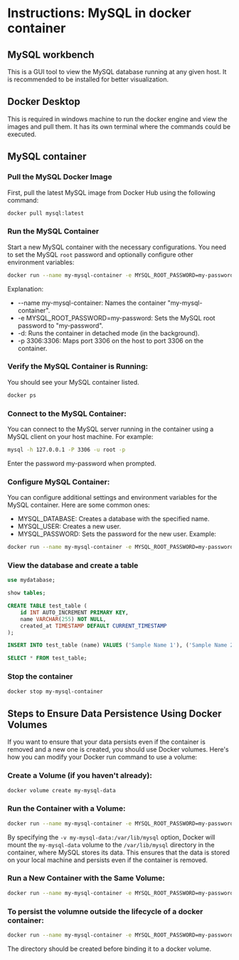 # Instructions: MySQL in docker container
## MySQL workbench
This is a GUI tool to view the MySQL database running at any given host. It is recommended to be installed for better visualization.

## Docker Desktop
This is required in windows machine to run the docker engine and view the images and pull them. It has its own terminal where the commands could be executed.

## MySQL container
### Pull the MySQL Docker Image
First, pull the latest MySQL image from Docker Hub using the following command:
```sh
docker pull mysql:latest
```
### Run the MySQL Container
Start a new MySQL container with the necessary configurations. You need to set the MySQL `root` password and optionally configure other environment variables:
```sh
docker run --name my-mysql-container -e MYSQL_ROOT_PASSWORD=my-password -d -p 3306:3306 mysql:latest
```
Explanation:
* --name my-mysql-container: Names the container "my-mysql-container".
* -e MYSQL_ROOT_PASSWORD=my-password: Sets the MySQL root password to "my-password".
* -d: Runs the container in detached mode (in the background).
* -p 3306:3306: Maps port 3306 on the host to port 3306 on the container.
### Verify the MySQL Container is Running:
You should see your MySQL container listed.
```sh
docker ps
```
### Connect to the MySQL Container:
You can connect to the MySQL server running in the container using a MySQL client on your host machine. For example:
```sh
mysql -h 127.0.0.1 -P 3306 -u root -p
```
Enter the password my-password when prompted.
### Configure MySQL Container:
You can configure additional settings and environment variables for the MySQL container. Here are some common ones:
* MYSQL_DATABASE: Creates a database with the specified name.
* MYSQL_USER: Creates a new user.
* MYSQL_PASSWORD: Sets the password for the new user. Example:
```sh
docker run --name my-mysql-container -e MYSQL_ROOT_PASSWORD=my-password -e MYSQL_DATABASE=mydatabase -e MYSQL_USER=myuser -e MYSQL_PASSWORD=mypassword -d -p 3306:3306 mysql:latest
```
### View the database and create a table
```sql
use mydatabase;

show tables;

CREATE TABLE test_table (
    id INT AUTO_INCREMENT PRIMARY KEY,
    name VARCHAR(255) NOT NULL,
    created_at TIMESTAMP DEFAULT CURRENT_TIMESTAMP
);

INSERT INTO test_table (name) VALUES ('Sample Name 1'), ('Sample Name 2');

SELECT * FROM test_table;
```
### Stop the container
```sh
docker stop my-mysql-container
```
## Steps to Ensure Data Persistence Using Docker Volumes
If you want to ensure that your data persists even if the container is removed and a new one is created, you should use Docker volumes. Here's how you can modify your Docker run command to use a volume:
### Create a Volume (if you haven't already):
```sh
docker volume create my-mysql-data
```
### Run the Container with a Volume:
```sh
docker run --name my-mysql-container -e MYSQL_ROOT_PASSWORD=my-password -e MYSQL_DATABASE=mydatabase -e MYSQL_USER=myuser -e MYSQL_PASSWORD=mypassword -v my-mysql-data:/var/lib/mysql -d -p 3306:3306 mysql:latest
```
By specifying the `-v my-mysql-data:/var/lib/mysql` option, Docker will mount the `my-mysql-data` volume to the `/var/lib/mysql` directory in the container, where MySQL stores its data. This ensures that the data is stored on your local machine and persists even if the container is removed.
### Run a New Container with the Same Volume:
```sh
docker run --name my-mysql-container -e MYSQL_ROOT_PASSWORD=my-password -e MYSQL_DATABASE=mydatabase -e MYSQL_USER=myuser -e MYSQL_PASSWORD=mypassword -v my-mysql-data:/var/lib/mysql -d -p 3306:3306 mysql:latest
```
### To persist the volumne outside the lifecycle of a docker container:
```sh
docker run --name my-mysql-container -e MYSQL_ROOT_PASSWORD=my-password -d -p 3306:3306 -v C:/local-docker-volumes/mysql-data:/var/lib/mysql mysql:latest
```
The directory should be created before binding it to a docker volume.
